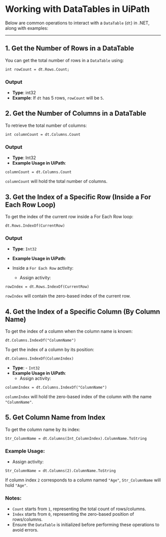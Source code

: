 # Working with DataTables in UiPath

Below are common operations to interact with a `DataTable` (`dt`) in .NET, along with examples:

---

## 1. **Get the Number of Rows in a DataTable**

You can get the total number of rows in a `DataTable` using:

```
int rowCount = dt.Rows.Count;
```

### Output

- **Type**: int32
- **Example**: If `dt` has 5 rows, `rowCount` will be `5`.


## 2. Get the Number of Columns in a DataTable

To retrieve the total number of columns:

```
int columnCount = dt.Columns.Count
```

### Output
- **Type**: Int32
- **Example Usage in UiPath**:

```
columnCount = dt.Columns.Count
```
`columnCount` will hold the total number of columns.

## 3. Get the Index of a Specific Row (Inside a For Each Row Loop)
To get the index of the current row inside a For Each Row loop:
```
dt.Rows.IndexOf(CurrentRow)
```

### Output
- **Type**: `Int32`
- **Example Usage in UiPath**:

- Inside a `For Each Row` activity:
  - Assign activity:
```
rowIndex = dt.Rows.IndexOf(CurrentRow)
```

`rowIndex` will contain the zero-based index of the current row.

## 4. Get the Index of a Specific Column (By Column Name)

To get the index of a column when the column name is known:
```
dt.Columns.IndexOf("ColumnName")
```

To get the index of a column by its position:
```
dt.Columns.IndexOf(ColumnIndex)
```

- **Type**: - `Int32`
- **Example Usage in UiPath**:
  - Assign activity:
```
columnIndex = dt.Columns.IndexOf("ColumnName")
```

`columnIndex` will hold the zero-based index of the column with the name `"ColumnName"`.


## 5. Get Column Name from Index

To get the column name by its index:

```
Str_ColumnName = dt.Columns(Int_ColumnIndex).ColumnName.ToString
```

### Example Usage:
- Assign activity:
```
Str_ColumnName = dt.Columns(2).ColumnName.ToString
```
If column index `2` corresponds to a column named `"Age"`, `Str_ColumnName` will hold `"Age"`.

### Notes:
- `Count` starts from `1`, representing the total count of rows/columns.
- `Index` starts from `0`, representing the zero-based position of rows/columns.
- Ensure the `DataTable` is initialized before performing these operations to avoid errors.
